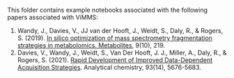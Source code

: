 This folder contains example notebooks associated with the following papers associated with ViMMS:

01. Wandy, J., Davies, V., JJ van der Hooft, J., Weidt, S., Daly, R., & Rogers, S. (2019). [In silico optimization of mass spectrometry fragmentation strategies in metabolomics. Metabolites](https://www.mdpi.com/2218-1989/9/10/219), 9(10), 219.
02. Davies, V., Wandy, J., Weidt, S., Van Der Hooft, J. J., Miller, A., Daly, R., & Rogers, S. (2021). [Rapid Development of Improved Data-Dependent Acquisition Strategies](https://pubs.acs.org/doi/abs/10.1021/acs.analchem.0c03895). Analytical chemistry, 93(14), 5676-5683.
